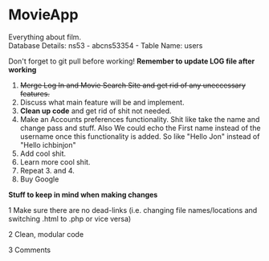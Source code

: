 # MovieApp
Everything about film.<br/>
Database Details: ns53 - abcns53354 - Table Name: users<br/>

Don't forget to git pull before working!
<strong>Remember to update LOG file after working</strong>

<ol>
<li><strike>Merge Log In and Movie Search Site and get rid of any uneccessary features.</strike></li>
<li>Discuss what main feature will be and implement.</li>
<li><strong>Clean up code</strong> and get rid of shit not needed.</li>
<li>Make an Accounts preferences functionality. Shit like take the name and change pass and stuff. Also We could echo the First name instead of the username once this functionality is added. So like "Hello Jon" instead of "Hello ichbinjon"</li>
<li>Add cool shit.</li>
<li>Learn more cool shit.</li>
<li>Repeat 3. and 4.</li>
<li>Buy Google</li>
</ol>

<b>Stuff to keep in mind when making changes</b>

1 Make sure there are no dead-links (i.e. changing file names/locations and switching .html to .php or vice versa)

2 Clean, modular code

3 Comments




